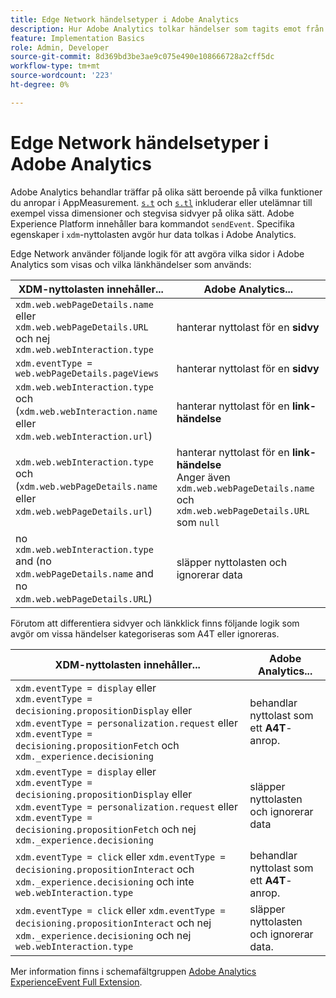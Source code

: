 ```yaml
---
title: Edge Network händelsetyper i Adobe Analytics
description: Hur Adobe Analytics tolkar händelser som tagits emot från Edge Network.
feature: Implementation Basics
role: Admin, Developer
source-git-commit: 8d369bd3be3ae9c075e490e108666728a2cff5dc
workflow-type: tm+mt
source-wordcount: '223'
ht-degree: 0%

---
```


# Edge Network händelsetyper i Adobe Analytics

Adobe Analytics behandlar träffar på olika sätt beroende på vilka funktioner du anropar i AppMeasurement. [`s.t`](/help/implement/vars/functions/t-method.md) och [`s.tl`](/help/implement/vars/functions/tl-method.md) inkluderar eller utelämnar till exempel vissa dimensioner och stegvisa sidvyer på olika sätt. Adobe Experience Platform innehåller bara kommandot `sendEvent`. Specifika egenskaper i `xdm`-nyttolasten avgör hur data tolkas i Adobe Analytics.

Edge Network använder följande logik för att avgöra vilka sidor i Adobe Analytics som visas och vilka länkhändelser som används:

| XDM-nyttolasten innehåller... | Adobe Analytics... |
|---|---|
| `xdm.web.webPageDetails.name` eller `xdm.web.webPageDetails.URL` och nej `xdm.web.webInteraction.type` | hanterar nyttolast för en **sidvy** |
| `xdm.eventType = web.webPageDetails.pageViews` | hanterar nyttolast för en **sidvy** |
| `xdm.web.webInteraction.type` och (`xdm.web.webInteraction.name` eller `xdm.web.webInteraction.url`) | hanterar nyttolast för en **link-händelse** |
| `xdm.web.webInteraction.type` och (`xdm.web.webPageDetails.name` eller `xdm.web.webPageDetails.url`) | hanterar nyttolast för en **link-händelse** <br/>Anger även `xdm.web.webPageDetails.name` och `xdm.web.webPageDetails.URL` som `null` |
| no `xdm.web.webInteraction.type` and (no `xdm.webPageDetails.name` and no `xdm.web.webPageDetails.URL`) | släpper nyttolasten och ignorerar data |

Förutom att differentiera sidvyer och länkklick finns följande logik som avgör om vissa händelser kategoriseras som A4T eller ignoreras.

| XDM-nyttolasten innehåller... | Adobe Analytics... |
| --- | --- |
| `xdm.eventType = display` eller <br/>`xdm.eventType = decisioning.propositionDisplay` eller <br/>`xdm.eventType = personalization.request` eller <br/>`xdm.eventType = decisioning.propositionFetch` och `xdm._experience.decisioning` | behandlar nyttolast som ett **A4T**-anrop. |
| `xdm.eventType = display` eller <br/>`xdm.eventType = decisioning.propositionDisplay` eller <br/>`xdm.eventType = personalization.request` eller <br/>`xdm.eventType = decisioning.propositionFetch` och nej `xdm._experience.decisioning` | släpper nyttolasten och ignorerar data |
| `xdm.eventType = click` eller `xdm.eventType = decisioning.propositionInteract` och `xdm._experience.decisioning` och inte `web.webInteraction.type` | behandlar nyttolast som ett **A4T**-anrop. |
| `xdm.eventType = click` eller `xdm.eventType = decisioning.propositionInteract` och nej `xdm._experience.decisioning` och nej `web.webInteraction.type` | släpper nyttolasten och ignorerar data. |

Mer information finns i schemafältgruppen [Adobe Analytics ExperienceEvent Full Extension](https://experienceleague.adobe.com/en/docs/experience-platform/xdm/field-groups/event/analytics-full-extension).
